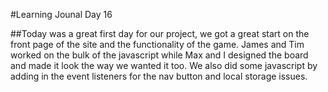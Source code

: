 #Learning Jounal Day 16

##Today was a great first day for our project, we got a great start on the front page of the site and the functionality of the game.  James and Tim worked on the bulk of the javascript while Max and I designed the board and made it look the way we wanted it too.  We also did some javascript by adding in the event listeners for the nav button and local storage issues.
